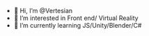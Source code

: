- 👋 Hi, I’m @Vertesian
- 👀 I’m interested in Front end/ Virtual Reality 
- 🌱 I’m currently learning JS/Unity/Blender/C#
